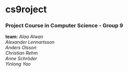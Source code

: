 # cs9roject
### Project Course in Computer Science - Group 9

**team:**
*Alaa Alwan*  
*Alexander Lennartsson*  
*Anders Olsson*  
*Christian Rehm*  
*Anne Schröder*  
*Yinlong Yao*  
